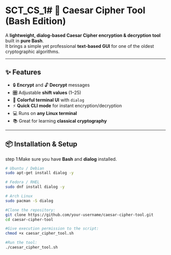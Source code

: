 # SCT_CS_1# 🔐 Caesar Cipher Tool (Bash Edition)

A **lightweight, dialog-based Caesar Cipher encryption & decryption tool** built in **pure Bash**.  
It brings a simple yet professional **text-based GUI** for one of the oldest cryptographic algorithms.

---

## ✨ Features
- 🔒 **Encrypt** and 🔓 **Decrypt** messages  
- 🎛 Adjustable **shift values** (1–25)  
- 🎨 **Colorful terminal UI** with `dialog`  
- ⚡ **Quick CLI mode** for instant encryption/decryption  
- 💻 Runs on **any Linux terminal**  
- 📚 Great for learning **classical cryptography**  

---

## 📦 Installation & Setup
step 1:Make sure you have **Bash** and **dialog** installed.  
```bash
# Ubuntu / Debian
sudo apt-get install dialog -y

# Fedora / RHEL
sudo dnf install dialog -y

# Arch Linux
sudo pacman -S dialog

#Clone the repository:
git clone https://github.com/your-username/caesar-cipher-tool.git
cd caesar-cipher-tool

#Give execution permission to the script:
chmod +x caesar_cipher_tool.sh

#Run the tool:
./caesar_cipher_tool.sh
